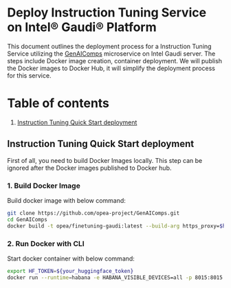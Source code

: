 # Deploy Instruction Tuning Service on Intel® Gaudi® Platform

This document outlines the deployment process for a Instruction Tuning Service utilizing the [GenAIComps](https://github.com/opea-project/GenAIComps.git) microservice on Intel Gaudi server. The steps include Docker image creation, container deployment. We will publish the Docker images to Docker Hub, it will simplify the deployment process for this service.

# Table of contents
1. [Instruction Tuning Quick Start deployment](#Instruction-Tuning-Quick-Start-deployment)

## Instruction Tuning Quick Start deployment

First of all, you need to build Docker Images locally. This step can be ignored after the Docker images published to Docker hub.

### 1. Build Docker Image

Build docker image with below command:

```bash
git clone https://github.com/opea-project/GenAIComps.git
cd GenAIComps
docker build -t opea/finetuning-gaudi:latest --build-arg https_proxy=$https_proxy --build-arg http_proxy=$http_proxy -f comps/finetuning/src/Dockerfile.intel_hpu .
```

### 2. Run Docker with CLI

Start docker container with below command:

```bash
export HF_TOKEN=${your_huggingface_token}
docker run --runtime=habana -e HABANA_VISIBLE_DEVICES=all -p 8015:8015 -e OMPI_MCA_btl_vader_single_copy_mechanism=none --cap-add=sys_nice --net=host --ipc=host -e https_proxy=$https_proxy -e http_proxy=$http_proxy -e no_proxy=$no_proxy -e HF_TOKEN=$HF_TOKEN opea/finetuning-gaudi:latest
```

